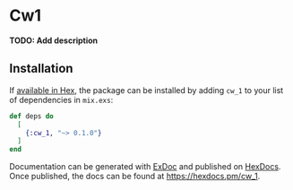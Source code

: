 # Cw1

**TODO: Add description**

## Installation

If [available in Hex](https://hex.pm/docs/publish), the package can be installed
by adding `cw_1` to your list of dependencies in `mix.exs`:

```elixir
def deps do
  [
    {:cw_1, "~> 0.1.0"}
  ]
end
```

Documentation can be generated with [ExDoc](https://github.com/elixir-lang/ex_doc)
and published on [HexDocs](https://hexdocs.pm). Once published, the docs can
be found at <https://hexdocs.pm/cw_1>.

